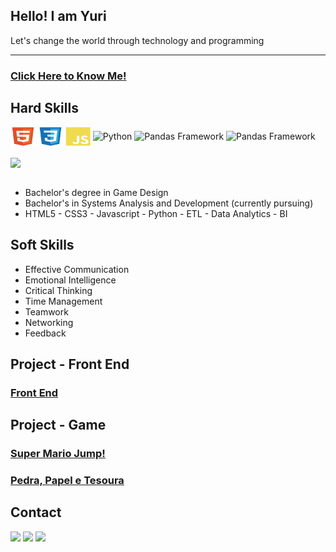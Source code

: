 



<h2>Hello! I am Yuri</h2>
<p>Let's change the world through technology and programming</p>
<hr>
<h3><a target="_blank" href = "https://yygermuts.github.io/new_dev_links/">Click Here to Know Me!</a></h3>

<h2>Hard Skills</h2>

<div style="display: inline_block">
    <img align="center" alt="HTML" height="30" width="40" src="https://raw.githubusercontent.com/devicons/devicon/master/icons/html5/html5-original.svg">
    <img align="center" alt="CSS" height="30" width="40" src="https://raw.githubusercontent.com/devicons/devicon/master/icons/css3/css3-original.svg">
    <img align="center" alt="JavaScript" height="30" width="40" src="https://raw.githubusercontent.com/devicons/devicon/master/icons/javascript/javascript-plain.svg">
    <img align="center" alt="Python" height="40" width="40" src="https://img.icons8.com/?size=100&id=13441&format=png&color=000000">
    <img align="center" alt="Pandas Framework" height="40" width="40" src="https://img.icons8.com/?size=100&id=xSkewUSqtErH&format=png&color=000000">
    <img align="center" alt="Pandas Framework" height="40" width="40" src="https://img.icons8.com/?size=100&id=aR9CXyMagKIS&format=png&color=000000">
</div>
<br>
<div style="display: inline_block">

<a href="https://github.com/yygermuts/convoychat">
  <img height=200 align="center" src="https://github-readme-stats.vercel.app/api/top-langs?username=yygermuts&layout=compact&langs_count=8&card_width=320&&theme=dark" />
</a>

</div>

<br>
<ul>
   <li>Bachelor's degree in Game Design</li>
   <li>Bachelor's in Systems Analysis and Development (currently pursuing)</li>
   <li>HTML5 - CSS3 - Javascript - Python - ETL - Data Analytics - BI</li>
   
   
   
</ul>
   <h2>Soft Skills</h2>
   <ul>
   <li>Effective Communication</li>
   <li>Emotional Intelligence</li>
   <li>Critical Thinking</li>
   <li>Time Management</li>
   <li>Teamwork</li>
   <li>Networking</li>
   <li>Feedback</li>
</ul>

<div>
   <h2>Project - Front End</h2>
   <h3><a target="_blank" href = "https://yygermuts.github.io/FrontEndProject1/">Front End</a></h3> 
   <h2>Project - Game</h2>
   <h3><a target="_blank" href = "https://yygermuts.github.io/super-mario-jump/"> Super Mario Jump!</a></h3>
   <h3><a target="_blank" href = "https://yygermuts.github.io/pedra-papel-tesoura/">Pedra, Papel e Tesoura</a></h3>
</div>




##
<h2>Contact</h2>
<div> 
    <a href = "mailto:yygermuts@gmail.com"><img src="https://img.shields.io/badge/-Gmail-%23333?style=for-the-badge&logo=gmail&logoColor=white" target="_blank"></a>
    <a href="https://www.linkedin.com/in/yuri-germuts-souza-368744b0/" target="_blank"><img src="https://img.shields.io/badge/-LinkedIn-%230077B5?style=for-the-badge&logo=linkedin&logoColor=white" target="_blank"></a> 
    <a href="https://wa.me/5519982840728?text=Ol%C3%A1%21+Seja+bem-vindo.+Me+envie+a+sua+mensagem+que+em+breve+entrarei+em+contato."> <img src="https://img.shields.io/badge/WhatsApp-25D366?style=for-the-badge&logo=whatsapp&logoColor=white" target="_blank"</a> 

   
</div>


